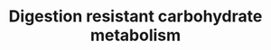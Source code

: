 ---
annotations:
- type: Pathway Ontology
  value: carbohydrate metabolic pathway
authors:
- Youngw
- Egonw
- MaintBot
- Susan
- Mkutmon
description: Competition for resources between different groups of bacteria in the
  large bowel.
last-edited: 2019-09-17
organisms:
- Homo sapiens
redirect_from:
- /index.php/Pathway:WP2568
- /instance/WP2568
schema-jsonld:
- '@context': https://schema.org/
  '@id': https://wikipathways.github.io/pathways/WP2568.html
  '@type': Dataset
  creator:
    '@type': Organization
    name: WikiPathways
  description: Competition for resources between different groups of bacteria in the
    large bowel.
  keywords:
  - Sulfate
  - Butyrate producing bacteria
  - Acetic acid
  - Carbohydrate degrading bacteria
  - Butyric acid
  - Hydrogen sulfide
  - Sulphate reducing bacteria
  - Carbohydrate
  - Mucin degrading bacteria
  - Lactate
  - Mucin
  license: CC0
  name: Digestion resistant carbohydrate metabolism
seo: CreativeWork
title: Digestion resistant carbohydrate metabolism
wpid: WP2568
---